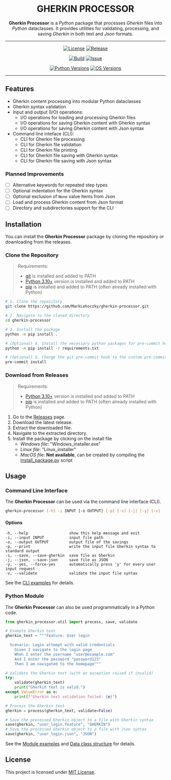 <div align="center">

# GHERKIN PROCESSOR

**Gherkin Processor** is a *Python* package that processes *Gherkin* files into *Python* dataclasses. It provides utilities for validating, processing, and saving *Gherkin* in both text and *Json* formats.

---

[![License][license-badge]][license-link]
[![Release][release-badge]][release-link]

[![Build][build-badge]][build-link]
[![Issue][issue-badge]][issue-link]

[![Python Versions][python-badge]](#)
[![OS Versions][os-badge]](#)

---

</div>

## Features

- Gherkin content processing into modular Python dataclasses
- Gherkin syntax validation
- Input and output (I/O) operations:
    - I/O operations for loading and processing Gherkin files
    - I/O operations for saving Gherkin content with Gherkin syntax
    - I/O operations for saving Gherkin content with Json syntax
- Command line inteface (CLI):
    -  CLI for Gherkin file processing
    -  CLI for Gherkin file validation
    -  CLI for Gherkin file printing
    -  CLI for Gherkin file saving with Gherkin syntax
    -  CLI for Gherkin file saving with Json syntax

### Planned Improvements

- [ ] Alternative keywords for repeated step types
- [ ] Optional indentation for the Gherkin syntax
- [ ] Optional exclusion of `None` value items from Json
- [ ] Load and process Gherkin content from Json format
- [ ] Directory and subdirectories support for the CLI

## Installation

You can install the **Gherkin Processor** package by cloning the repository or downloading from the releases.

### Clone the Repository

> Requirements:
> - [git](https://git-scm.com/downloads) is installed and added to PATH
> - [Python 3.10+](https://www.python.org/downloads/) version is installed and added to PATH
> - [pip](https://pypi.org/project/pip/) is installed and added to PATH (often already installed with Python)

```sh
# 1. Clone the repository
git clone https://github.com/MarkLehoczky/gherkin-processor.git

# 2. Navigate to the cloned directory
cd gherkin-processor

# 3. Install the package
python -m pip install .

# (Optional) 4. Install the necessary python packages for pre-commit hook
python -m pip install -r requirements.txt

# (Optional) 5. Change the git pre-commit hook to the custom pre-commit configuration
pre-commit install
```

### Download from Releases

> Requirements:
> - [Python 3.10+](https://www.python.org/downloads/) version is installed and added to PATH
> - [pip](https://pypi.org/project/pip/) is installed and added to PATH (often already installed with Python)

1. Go to the [Releases](https://github.com/MarkLehoczky/gherkin-processor/releases) page.
2. Download the latest release.
3. Extract the downloaded file.
4. Navigate to the extracted directory.
5. Install the package by clicking on the install file
    - *Windows file*: "Windows_installer.exe"
    - *Linux file*: "Linux_installer"
    - *MacOS file*: **Not available**, can be created by compiling the [install_package.py](./install_package.py) script

## Usage

### Command Line Interface

The **Gherkin Processor** can be used via the command line interface (CLI).

```sh
gherkin-processor [-h] -i INPUT [-o OUTPUT] [-p] [-s] [-j] [-y] [-v]
```

#### Options

```text
-h, --help                  show this help message and exit
-i, --input INPUT           input file path
-o, --output OUTPUT         output file of the savings
-p, --print                 write the input file Gherkin syntax to standard output
-s, --save, --save-gherkin  save file as Gherkin
-j, --json, --save-json     save file as JSON
-y, --yes, --force-yes      automatically press 'y' for every user input request
-v, --validate              validate the input file syntax
```

See the [CLI examples](examples/command_line_interface.ipynb) for details.

### Python Module

The **Gherkin Processor** can also be used programmatically in a Python code.

```python
from gherkin_processor.util import process, save, validate

# Example Gherkin text
gherkin_text = """Feature: User login

  Scenario: Login attempt with valid credentials
    Given I navigate to the login page
    When I enter the username "user@example.com"
    And I enter the password "password123"
    Then I am navigated to the homepage"""

# Validate the Gherkin text (with an exception raised if invalid)
try:
    validate(gherkin_text)
    print("Gherkin text is valid.")
except ValueError as e:
    print(f"Gherkin text validation failed: {e}")

# Process the Gherkin text
gherkin = process(gherkin_text, validate=False)

# Save the processed Gherkin object to a file with Gherkin syntax
save(gherkin, "user_login.feature", "GHERKIN")
# Save the processed Gherkin object to a file with Json syntax
save(gherkin, "user_login.json", "JSON")
```

See the [Module examples](examples/modules.ipynb) and [Data class structure](examples/classes.ipynb) for details.

## License

This project is licensed under [MIT License](LICENSE).

[license-link]:  https://github.com/MarkLehoczky/gherkin-processor/blob/main/LICENSE
[release-link]:  https://github.com/MarkLehoczky/gherkin-processor/releases
[build-link]:https://github.com/MarkLehoczky/gherkin-processor/actions
[issue-link]:   https://github.com/MarkLehoczky/gherkin-processor/issues

[license-badge]: https://img.shields.io/github/license/marklehoczky/gherkin-processor?style=for-the-badge&color=success
[release-badge]: https://img.shields.io/github/v/release/marklehoczky/gherkin-processor?include_prereleases&sort=date&display_name=tag&style=for-the-badge&color=success
[build-badge]:   https://img.shields.io/github/actions/workflow/status/marklehoczky/gherkin-processor/ci_main.yml?style=for-the-badge
[issue-badge]:  https://img.shields.io/github/issues/marklehoczky/gherkin-processor?style=for-the-badge
[python-badge]:  https://img.shields.io/badge/Python-3.10_%7C_latest-blue?style=for-the-badge
[os-badge]:  https://img.shields.io/badge/OS-Windows_%7C_Linux_%7C_MacOS-blue?style=for-the-badge

